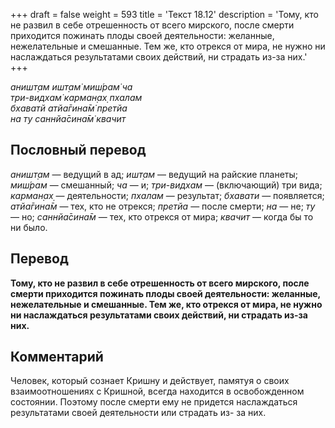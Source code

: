 +++
draft = false
weight = 593
title = 'Текст 18.12'
description = 'Тому, кто не развил в себе отрешенность от всего мирского, после смерти приходится пожинать плоды своей деятельности: желанные, нежелательные и смешанные. Тем же, кто отрекся от мира, не нужно ни наслаждаться результатами своих действий, ни страдать из-за них.'
+++

_аништ̣ам ишт̣ам̇ миш́рам̇ ча  
три-видхам̇ карман̣ах̣ пхалам  
бхаватй атйа̄гина̄м̇ претйа  
на ту саннйа̄сина̄м̇ квачит_

## Пословный перевод

_аништ̣ам_ — ведущий в ад; _ишт̣ам_ — ведущий на райские планеты; _миш́рам_ — смешанный; _ча_ — и; _три_\-_видхам_ — (включающий) три вида; _карман̣ах̣_ — деятельности; _пхалам_ — результат; _бхавати_ — появляется; _атйа̄гина̄м_ — тех, кто не отрекся; _претйа_ — после смерти; _на_ — не; _ту_ — но; _саннйа̄сина̄м_ — тех, кто отрекся от мира; _квачит_ — когда бы то ни было.

## Перевод

**Тому, кто не развил в себе отрешенность от всего мирского, после смерти приходится пожинать плоды своей деятельности: желанные, нежелательные и смешанные. Тем же, кто отрекся от мира, не нужно ни наслаждаться результатами своих действий, ни страдать из-за них.**

## Комментарий

Человек, который сознает Кришну и действует, памятуя о своих взаимоотношениях с Кришной, всегда находится в освобожденном состоянии. Поэтому после смерти ему не придется наслаждаться результатами своей деятельности или страдать из- за них.
